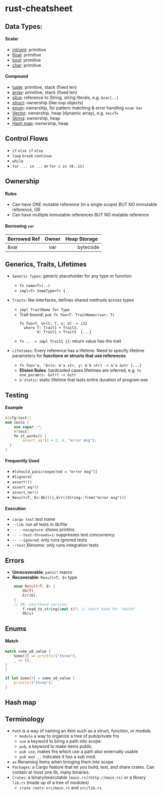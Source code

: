 # rust-cheatsheet

## Data Types:
#### Scalar
* [int/uint](): primitive
* [float](): primitive
* [bool](): primitive
* [char](): primitive

#### Compound
* [tuple](): primitive, stack (fixed len)
* [array](): primitive, stack (fixed len)
* [slice](): reference to String, string literals, e.g. `&var[..]`
* [struct](): ownership (like oop objects)
* [enum](): ownership, for pattern matching & error handling `enum Var`
* [Vector](): ownership, heap (dynamic array), e.g. `Vec<T>`
* [String](): ownership, heap
* [Hash map](): ownership, heap

## Control Flows
* `if` `else if` `else`
* `loop` `break` `continue`
* `while`
* `for ... in ...` or `for i in (0..11)`


## Ownership
#### Rules
* Can have ONE mutable reference (in a single scope) BUT NO immutable reference, OR
* Can have multiple immutable references BUT NO mutable reference

#### Borrowing `var`
| Borrowed Ref | Owner | Heap Storage  |
| --- |:---:| ---:|
| &var| var | bytecode|


## Generics, Traits, Lifetimes
* `Generic Types`: generic placeholder for any type or function
	* `fn name<T>(..)`
  * `impl<T> SomeType<T> {..`
* `Traits`: like interfaces, defines shared methods across types
	* `impl TraitName for Type`
	* Trait bound: `pub fn foo<T: TraitName>(var: T)`
	  ```
	  fn foo<T, U>(t: T, u: U) -> i32
	    where T: Trait1 + Trait2,
	          U: Trait1 + Trait3  {...}
	  ```
	* `fn .. -> impl Trait1 {}`: return value has the trait

* `Lifetimes`: Every reference has a lifetime. Need to specify lifetime parameters for **functions or structs that use references**.
  * `fn foo<'a, 'b>(x: &'a str, y: &'b str) -> &'a &str {...}`
  * **Elision Rules**: hardcoded cases lifetimes are inferred, e.g. `fn one_param(s: &str) -> &str`
  * `&'static`: static lifetime that lasts entire duration of program exe

## Testing

#### Example
```rust
#[cfg(test)]
mod tests {
	use super::*;
	#[test]
	fn it_works() {
		assert_eq!(2 + 2, 4, "error msg");
  }
}
```

#### Frequently Used
* `#[should_panic(expected = "error msg")]`
* `#[ignore]`
* `assert!()`
* `assert_eq!()`
* `assert_ne!()`
* `Result<T, E>`: `Ok(())`,  `Err((String::from("error msg")))`

#### Execution
* `cargo test` *test name*
* `--lib`: run all tests in lib/file
* `-- --nocapture`: shows printlns
* `-- --test-threads=1`: suppresses test concurrency
* `-- --ignored`: only runs ignored tests
* `--test` *filename*: only runs integration tests

## Errors
* **Unrecoverable**: `panic!` macro
* **Recoverable**: `Result<T, E>` type

```rust
    enum Result<T, E> {
        Ok(T),
        Err(E),
    }
    // OR, shorthand version: 
    	f.read_to_string(&mut s)?; // short hand for "match"
    	Ok(s)
```

## Enums
#### Match 
```rust
match some_u8_value {
    Some(3) => println!("three"),
    _ => (),
}
}
```
```rust
if let Some(3) = some_u8_value {
    println!("three");
}
```

## Hash map


## Terminology
- `Path` is a way of naming an item such as a struct, function, or module.
    - `module` a way to organize a tree of pub/private fns
    - `use` a keyword to bring a path into scope
    - `pub`, a keyword to make items public
    - `pub use`, makes fns which use a path also externally usable
    - `pub mod _;` indicates it has a sub mod.
- `as` Renaming items when bringing them into scope
- `Packages`: a Cargo feature that let you build, test, and share crates. Can contain at most one lib, many binaries.
- `Crates`: a binary/executable `[main.rs](http://main.rs)` or a library `lib.rs` (made up of a tree of modules)
    - `crate roots`: `src/main.rs` and `src/lib.rs`
